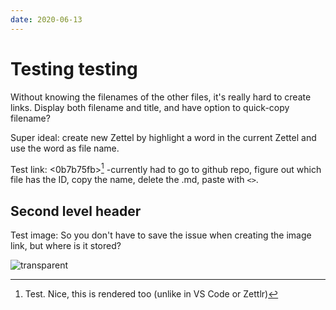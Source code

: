 ```yaml
---
date: 2020-06-13
---
```


# Testing testing

Without knowing the filenames of the other files, it's really hard to create links. Display both filename and title, and have option to quick-copy filename?

Super ideal: create new Zettel by highlight a word in the current Zettel and use the word as file name.

Test link: <0b7b75fb>[^1] -currently had to go to github repo, figure out which file has the ID, copy the name, delete the .md, paste with `<>`.

[^1]: Test. Nice, this is rendered too (unlike in VS Code or Zettlr)

## Second level header

Test image: So you don't have to save the issue when creating the image link, but where is it stored?

![transparent](https://user-images.githubusercontent.com/56277154/84556337-1f3d0a80-acdf-11ea-8e03-0bccbe6d3afd.png)



